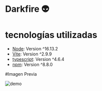# Darkfire :alien:

# tecnologías utilizadas 

* [Node](https://nodejs.org/es/): Version ^16.13.2 
* [Vite](https://vitejs.dev/guide/#scaffolding-your-first-vite-project): Version ^2.9.9
* [typescript](https://www.typescriptlang.org/): Version ^4.6.4
* [npm](https://www.npmjs.com/): Version ^8.8.0

#Imagen Previa

![demo](https://user-images.githubusercontent.com/96850176/169742802-5183aa88-02d0-4952-a9d1-5a439df4a1f2.jpeg)
